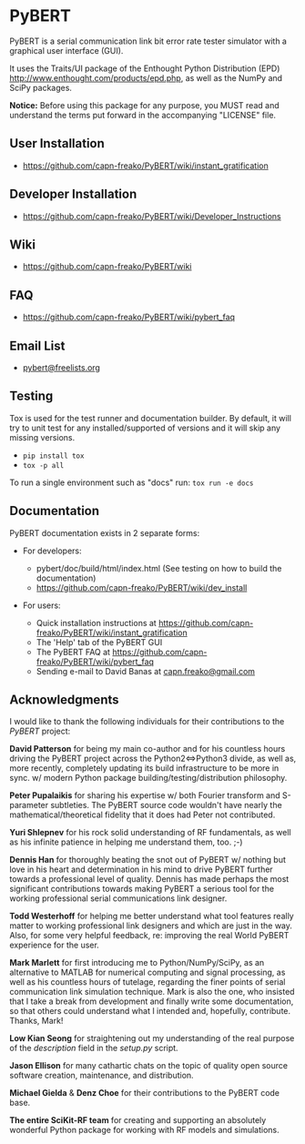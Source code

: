 PyBERT
======

PyBERT is a serial communication link bit error rate tester simulator with a graphical user interface (GUI).

It uses the Traits/UI package of the Enthought Python Distribution (EPD) <http://www.enthought.com/products/epd.php>,
as well as the NumPy and SciPy packages.

**Notice:** Before using this package for any purpose, you MUST read and understand the terms put forward in the accompanying "LICENSE" file.

User Installation
-----------------

- <https://github.com/capn-freako/PyBERT/wiki/instant_gratification>

Developer Installation
----------------------

- <https://github.com/capn-freako/PyBERT/wiki/Developer_Instructions>

Wiki
----

- https://github.com/capn-freako/PyBERT/wiki

FAQ
---

- https://github.com/capn-freako/PyBERT/wiki/pybert_faq

Email List
----------

- <pybert@freelists.org>

Testing
-------

Tox is used for the test runner and documentation builder.  By default, it will try to unit test
for any installed/supported of versions and it will skip any missing versions.

- `pip install tox`
- `tox -p all`

To run a single environment such as "docs" run: `tox run -e docs`

Documentation
-------------

PyBERT documentation exists in 2 separate forms:

- For developers:

  - pybert/doc/build/html/index.html  (See testing on how to build the documentation)
  - https://github.com/capn-freako/PyBERT/wiki/dev_install

- For users:

  - Quick installation instructions at <https://github.com/capn-freako/PyBERT/wiki/instant_gratification>
  - The 'Help' tab of the PyBERT GUI
  - The PyBERT FAQ at <https://github.com/capn-freako/PyBERT/wiki/pybert_faq>
  - Sending e-mail to David Banas at <capn.freako@gmail.com>

Acknowledgments
---------------

I would like to thank the following individuals for their contributions to the *PyBERT* project:

**David Patterson** for being my main co-author and for his countless hours
driving the PyBERT project across the Python2<=>Python3 divide, as well as,
more recently, completely updating its build infrastructure to be more in sync.
w/ modern Python package building/testing/distribution philosophy.

**Peter Pupalaikis** for sharing his expertise w/ both Fourier transform and
S-parameter subtleties. The PyBERT source code wouldn't have nearly the
mathematical/theoretical fidelity that it does had Peter not contributed.

**Yuri Shlepnev** for his rock solid understanding of RF fundamentals, as
well as his infinite patience in helping me understand them, too. ;-)

**Dennis Han** for thoroughly beating the snot out of PyBERT w/ nothing but
love in his heart and determination in his mind to drive PyBERT further towards
a professional level of quality. Dennis has made perhaps the most significant
contributions towards making PyBERT a serious tool for the working professional
serial communications link designer.

**Todd Westerhoff** for helping me better understand what tool features really
matter to working professional link designers and which are just in the way.
Also, for some very helpful feedback, re: improving the real World PyBERT
experience for the user.

**Mark Marlett** for first introducing me to Python/NumPy/SciPy, as an
alternative to MATLAB for numerical computing and signal processing, as
well as his countless hours of tutelage, regarding the finer points of
serial communication link simulation technique. Mark is also the one,
who insisted that I take a break from development and finally write
some documentation, so that others could understand what I intended and,
hopefully, contribute. Thanks, Mark!

**Low Kian Seong** for straightening out my understanding of the real
purpose of the *description* field in the *setup.py* script.

**Jason Ellison** for many cathartic chats on the topic of quality open
source software creation, maintenance, and distribution.

**Michael Gielda** & **Denz Choe** for their contributions to the PyBERT
code base.

**The entire SciKit-RF team** for creating and supporting an absolutely
wonderful Python package for working with RF models and simulations.
